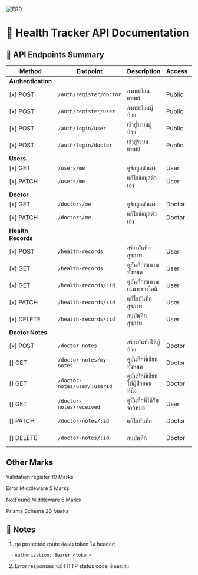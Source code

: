 ![ERD](./pic//prisma-erd.svg)

# 🏥 Health Tracker API Documentation

## 📑 API Endpoints Summary

| Method             | Endpoint                     | Description                       | Access | Score              |
| ------------------ | ---------------------------- | --------------------------------- | ------ | ------------------ |
| **Authentication** |                              |                                   |        |                    |
| [x] POST           | `/auth/register/doctor`      | ลงทะเบียนแพทย์                    | Public | 10                 |
| [x] POST            | `/auth/register/user`        | ลงทะเบียนผู้ป่วย                  | Public | 10                 |
| [x] POST            | `/auth/login/user`           | เข้าสู่ระบบผู้ป่วย                | Public | 10                 |
| [x] POST            | `/auth/login/doctor`         | เข้าสู่ระบบแพทย์                  | Public | 10                 |
| **Users**          |                              |                                   |        |
| [x] GET             | `/users/me`                  | ดูข้อมูลตัวเอง                    | User   | 10                 |
| [x] PATCH           | `/users/me`                  | แก้ไขข้อมูลตัวเอง                 | User   | 5+2 (authenticate) |
| **Doctor**         |                              |                                   |        |
| [x] GET             | `/doctors/me`                | ดูข้อมูลตัวเอง                    | Doctor | 10                 |
| [x] PATCH           | `/doctors/me`                | แก้ไขข้อมูลตัวเอง                 | Doctor | 5+2 (authenticate) |
| **Health Records** |                              |                                   |        |
| [x] POST            | `/health-records`            | สร้างบันทึกสุขภาพ                 | User   | 5+2 (authenticate) |
| [x] GET             | `/health-records`            | ดูบันทึกสุขภาพทั้งหมด             | User   | 8+2 (authenticate) |
| [x] GET             | `/health-records/:id`        | ดูบันทึกสุขภาพเฉพาะของไอดี        | User   | 8+2 (authenticate) |
| [x] PATCH           | `/health-records/:id`        | แก้ไขบันทึกสุขภาพ                 | User   | 5+2 (authenticate) |
| [x] DELETE          | `/health-records/:id`        | ลบบันทึกสุขภาพ                    | User   | 5+2 (authenticate) |
| **Doctor Notes**   |                              |                                   |        |
| [x] POST            | `/doctor-notes`              | สร้างบันทึกให้ผู้ป่วย             | Doctor | 5+2 (authenticate) |
| [] GET             | `/doctor-notes/my-notes`     | ดูบันทึกที่เขียนทั้งหมด           | Doctor | 5+2 (authenticate) |
| [] GET             | `/doctor-notes/user/:userId` | ดูบันทึกที่เขียนให้ผู้ป่วยคนหนึ่ง | Doctor | 8+2 (authenticate) |
| [] GET             | `/doctor-notes/received`     | ดูบันทึกที่ได้รับจากหมอ           | User   | 5+2 (authenticate) |
| [] PATCH           | `/doctor-notes/:id`          | แก้ไขบันทึก                       | Doctor | 5+2 (authenticate) |
| [] DELETE          | `/doctor-notes/:id`          | ลบบันทึก                          | Doctor | 5+2 (authenticate) |

## Other Marks

Validation register 10 Marks

Error Middleware 5 Marks

NotFound Middleware 5 Marks

Prisma Schema 20 Marks

## 📝 Notes

1. ทุก protected route ต้องส่ง token ใน header:
   ```
   Authorization: Bearer <token>
   ```
2. Error responses จะมี HTTP status code ที่เหมาะสม

